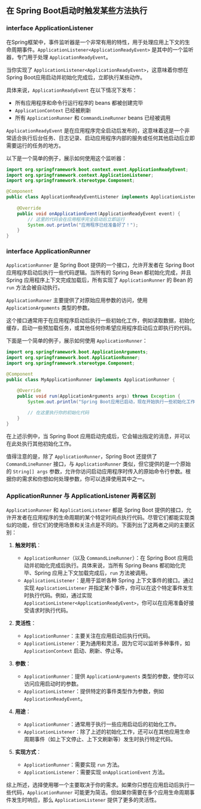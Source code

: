 ## 在 Spring Boot启动时触发某些方法执行 

### interface ApplicationListener   
在Spring框架中，事件监听器是一个非常有用的特性，用于处理应用上下文的生命周期事件。`ApplicationListener<ApplicationReadyEvent>` 是其中的一个监听器，专门用于处理 `ApplicationReadyEvent`。

当你实现了 `ApplicationListener<ApplicationReadyEvent>`，这意味着你想在Spring Boot应用启动并初始化完成后，立即执行某些动作。

具体来说，`ApplicationReadyEvent` 在以下情况下发布：

- 所有应用程序和命令行运行程序的 beans 都被创建完毕
- `ApplicationContext` 已经被刷新
- 所有 `ApplicationRunner` 和 `CommandLineRunner` beans 已经被调用

`ApplicationReadyEvent` 是在应用程序完全启动后发布的，这意味着这是一个非常适合执行后台任务、日志记录、启动应用程序内部的服务或任何其他启动后立即需要运行的任务的地方。

以下是一个简单的例子，展示如何使用这个监听器：

```java
import org.springframework.boot.context.event.ApplicationReadyEvent;
import org.springframework.context.ApplicationListener;
import org.springframework.stereotype.Component;

@Component
public class ApplicationReadyEventListener implements ApplicationListener<ApplicationReadyEvent> {
    
    @Override
    public void onApplicationEvent(ApplicationReadyEvent event) {
        // 这里的代码会在应用程序完全启动后立即运行
        System.out.println("应用程序已经准备好了！");
    }
}
```

### interface ApplicationRunner 
`ApplicationRunner` 是 Spring Boot 提供的一个接口，允许开发者在 Spring Boot 应用程序启动后执行一些代码逻辑。当所有的 Spring Bean 都初始化完成，并且 Spring 应用程序上下文完成加载后，所有实现了 `ApplicationRunner` 的 Bean 的 `run` 方法会被自动执行。

`ApplicationRunner` 主要提供了对原始应用参数的访问，使用 `ApplicationArguments` 类型的参数。

这个接口通常用于在应用程序启动后执行一些初始化工作，例如读取数据，初始化缓存，启动一些预加载任务，或其他任何你希望应用程序启动后立即执行的代码。

下面是一个简单的例子，展示如何使用 `ApplicationRunner`：

```java
import org.springframework.boot.ApplicationArguments;
import org.springframework.boot.ApplicationRunner;
import org.springframework.stereotype.Component;

@Component
public class MyApplicationRunner implements ApplicationRunner {

    @Override
    public void run(ApplicationArguments args) throws Exception {
        System.out.println("Spring Boot应用已启动，现在开始执行一些初始化工作...");
        
        // 在这里执行你的初始化代码
    }
}
```

在上述示例中，当 Spring Boot 应用启动完成后，它会输出指定的消息，并可以在此处执行其他初始化工作。

值得注意的是，除了 `ApplicationRunner`，Spring Boot 还提供了 `CommandLineRunner` 接口，与 `ApplicationRunner` 类似，但它提供的是一个原始的 `String[] args` 参数，允许你访问启动应用程序时传入的原始命令行参数。根据你的需求和你想如何处理参数，你可以选择使用其中之一。


### ApplicationRunner 与 ApplicationListener 两者区别   
`ApplicationRunner` 和 `ApplicationListener` 都是 Spring Boot 提供的接口，允许开发者在应用程序的生命周期的某个特定时间点执行代码。尽管它们都能实现类似的功能，但它们的使用场景和关注点是不同的。下面列出了这两者之间的主要区别：

1. **触发时机**：
   - `ApplicationRunner`（以及 `CommandLineRunner`）：在 Spring Boot 应用启动并初始化完成后执行。具体来说，当所有 Spring Beans 都初始化完毕、Spring 应用上下文加载完成后，`run` 方法被调用。
   - `ApplicationListener`：是用于监听各种 Spring 上下文事件的接口。通过实现 `ApplicationListener` 并指定某个事件，你可以在这个特定事件发生时执行代码。例如，通过实现 `ApplicationListener<ApplicationReadyEvent>`，你可以在应用准备好接受请求时执行代码。

2. **灵活性**：
   - `ApplicationRunner`：主要关注在应用启动后执行代码。
   - `ApplicationListener`：更为通用和灵活，因为它可以监听多种事件，如 `ApplicationContext` 启动、刷新、停止等。

3. **参数**：
   - `ApplicationRunner`：提供 `ApplicationArguments` 类型的参数，使你可以访问应用启动时的参数。
   - `ApplicationListener`：提供特定的事件类型作为参数，例如 `ApplicationReadyEvent`。

4. **用途**：
   - `ApplicationRunner`：通常用于执行一些应用启动后的初始化工作。
   - `ApplicationListener`：除了上述的初始化工作，还可以在其他应用生命周期事件（如上下文停止、上下文刷新等）发生时执行特定代码。

5. **实现方式**：
   - `ApplicationRunner`：需要实现 `run` 方法。
   - `ApplicationListener`：需要实现 `onApplicationEvent` 方法。

综上所述，选择使用哪一个主要取决于你的需求。如果你只想在应用启动后执行一些代码，`ApplicationRunner` 可能更为简洁。但如果你需要在多个应用生命周期事件发生时响应，那么 `ApplicationListener` 提供了更多的灵活性。